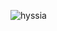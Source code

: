 <p><img align="center" src="https://github-readme-streak-stats.herokuapp.com/?user=hyssia&" alt="hyssia" /></p>
